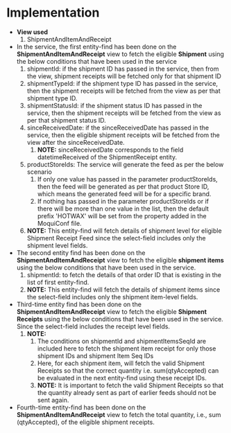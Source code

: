 # Implementation

* **View used**
  1. ShipmentAndItemAndReceipt
* In the service, the first entity-find has been done on the **ShipmentAndItemAndReceipt** view to fetch the eligible **Shipment** using the below conditions that have been used in the service
  1. shipmentId: if the shipment ID has passed in the service, then from the view, shipment receipts will be fetched only for that shipment ID
  2. shipmentTypeId: if the shipment type ID has passed in the service, then the shipment receipts will be fetched from the view as per that shipment type ID.
  3. shipmentStatusId: if the shipment status ID has passed in the service, then the shipment receipts will be fetched from the view as per that shipment status ID.
  4. sinceReceivedDate: if the sinceReceivedDate has passed in the service, then the eligible shipment receipts will be fetched from the view after the sinceReceivedDate.
     1. **NOTE:** sinceReceivedDate corresponds to the field datetimeReceived of the ShipmentReceipt entity.
  5. productStoreIds: The service will generate the feed as per the below scenario
     1. If only one value has passed in the parameter productStoreIds, then the feed will be generated as per that product Store ID, which means the generated feed will be for a specific brand.
     2. If nothing has passed in the parameter productStoreIds or if there will be more than one value in the list, then the default prefix 'HOTWAX' will be set from the property added in the MoquiConf file.
  6. **NOTE:** This entity-find will fetch details of shipment level for eligible Shipment Receipt Feed since the select-field includes only the shipment level fields.
* The second entity find has been done on the **ShipmentAndItemAndReceipt** view to fetch the eligible **shipment items** using the below conditions that have been used in the service.
  1. shipmentId: to fetch the details of that order ID that is existing in the list of first entity-find.
  2. **NOTE:** This entity-find will fetch the details of shipment items since the select-field includes only the shipment item-level fields.
* Third-time entity find has been done on the **ShipmentAndItemAndReceipt** view to fetch the eligible **Shipment Receipts** using the below conditions that have been used in the service. Since the select-field includes the receipt level fields.
  1. **NOTE:**
     1. The conditions on shipmentId and shipmentItemsSeqId are included here to fetch the shipment item receipt for only those shipment IDs and shipment Item Seq IDs
     2. Here, for each shipment item, will fetch the valid Shipment Receipts so that the correct quantity i.e. sum(qtyAccepted) can be evaluated in the next entity-find using these receipt IDs.
     3. **NOTE:** It is important to fetch the valid Shipment Receipts so that the quantity already sent as part of earlier feeds should not be sent again.
* Fourth-time entity-find has been done on the **ShipmentAndItemAndReceipt** view to fetch the total quantity, i.e., sum (qtyAccepted), of the eligible shipment receipts.
